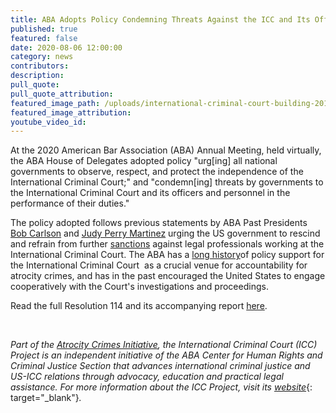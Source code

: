 ```yaml
---
title: ABA Adopts Policy Condemning Threats Against the ICC and Its Officers
published: true
featured: false
date: 2020-08-06 12:00:00
category: news
contributors:
description:
pull_quote:
pull_quote_attribution:
featured_image_path: /uploads/international-criminal-court-building-2016-in-the-hague.png
featured_image_attribution:
youtube_video_id:
---
```


At the 2020 American Bar Association (ABA) Annual Meeting, held virtually, the ABA House of Delegates adopted policy "urg\[ing\] all national governments to observe, respect, and protect the independence of the International Criminal Court;" and "condemn\[ing\] threats by governments to the International Criminal Court and its officers and personnel in the performance of their duties."

The policy adopted follows previous statements by ABA Past Presidents [Bob Carlson](https://www.international-criminal-justice-today.org/news/statement-of-aba-president-bob-carlson-re-restricting-international-criminal-court-officials-visas/) and [Judy Perry Martinez](https://www.international-criminal-justice-today.org/news/statement-of-aba-president-judy-perry-martinez-re-u-s--sanctions-of-international-criminal-court-personnel/) urging the US government to rescind and refrain from further [sanctions](https://www.international-criminal-justice-today.org/news/icc-project-board-members-comment-on-us-sanctions-on-the-icc/) against legal professionals working at the International Criminal Court. The ABA has a [long history](https://www.aba-icc.org/the-aba-icc-project/aba-policy-on-the-icc/)of policy support for the International Criminal Court&nbsp; as a crucial venue for accountability for atrocity crimes, and has in the past encouraged the United States to engage cooperatively with the Court's investigations and proceedings.&nbsp;

Read the full Resolution 114 and its accompanying report&nbsp;[here](https://www.americanbar.org/content/dam/aba/administrative/news/2020/08/2020-am-resolutions/114.pdf).&nbsp;

&nbsp;

*Part of the&nbsp;[Atrocity Crimes Initiative](https://www.americanbar.org/groups/human_rights/preventing-atrocities/), the International Criminal Court (ICC) Project is an independent initiative of the ABA Center for Human Rights and Criminal Justice Section that advances international criminal justice and US-ICC relations through advocacy, education and practical legal assistance. For more information about the ICC Project, visit its*&nbsp;[*website*](https://www.international-criminal-justice-today.org/news/aba-reaffirms-strong-support-for-the-icc-before-the-assembly-of-states-parties/www.aba-icc.org){: target="_blank"}*.*
